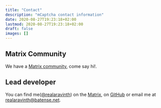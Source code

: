 ```yaml
---
title: "Contact"
description: "mCaptcha contact information"
date: 2020-08-27T19:23:18+02:00
lastmod: 2020-08-27T19:23:18+02:00
draft: false
images: []
---
```


## Matrix Community

We have a [Matrix
community](https://matrix.to/#/+mcaptcha:matrix.batsense.net), come say
hi!.

## Lead developer

You can find me([@realaravinth](/contributors/aravinth-manivannan/)) on
the [Matrix](https://matrix.to/#/@realaravinth:matrix.batsense.net), on
[GitHub](https://github.com/realaravinth) or email me at
[realaravinth@batense.net](mailto:realaravinth@batsense.net).
